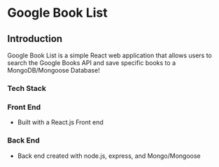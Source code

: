 # Google Book List

## Introduction

Google Book List is a simple React web application that allows users to search the Google Books API and save specific books to a MongoDB/Mongoose Database! 

### Tech Stack

### Front End

- Built with a React.js Front end

### Back End 

- Back end created with node.js, express, and Mongo/Mongoose